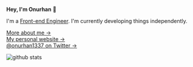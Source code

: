 **Hey, I'm Onurhan** 👋

I'm a [Front-end Engineer](https://www.linkedin.com/in/onurhan-demir/). I'm currently developing things independently.

[More about me &rarr;](https://onurhan.dev/about)<br />
[My personal website &rarr;](https://onurhan.dev)<br />
[@onurhan1337 on Twitter &rarr;](https://twitter.com/onurhan1337)

<picture decoding="async" loading="lazy">
  <source media="(prefers-color-scheme: light)" srcset="https://pixel-profile.vercel.app/api/github-stats?username=onurhan1337&screen_effect=false&background=linear-gradient(to%20bottom%20right%2C%20%2374dcc4%2C%20%234597e9)">
  <source media="(prefers-color-scheme: dark)" srcset="https://pixel-profile.vercel.app/api/github-stats?username=onurhan1337&screen_effect=true&background=linear-gradient(to%20bottom%20right%2C%20%235580eb%2C%20%232aeeff)">
  <img alt="github stats" src="https://pixel-profile.vercel.app/api/github-stats?username=onurhan1337&screen_effect=false&background=linear-gradient(to%20bottom%20right%2C%20%2374dcc4%2C%20%234597e9)">
</picture>
